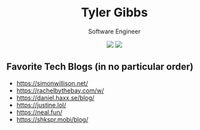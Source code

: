 <h1 align="center">Tyler Gibbs</h1>
<p align="center">Software Engineer<p>

<p align="center">
  <a href="https://tyler.solutions"><img src="https://img.shields.io/badge/website-%23FF5722.svg?style=for-the-badge&logo=google-chrome&logoColor=white" target="_blank"></a>
  <a href="https://www.linkedin.com/in/tyler-gibbs/"><img src="https://img.shields.io/badge/linkedin-%230077B5.svg?style=for-the-badge&logo=linkedin&logoColor=white" target="_blank"></a>
</p>

## Favorite Tech Blogs (in no particular order)

- https://simonwillison.net/
- https://rachelbythebay.com/w/
- https://daniel.haxx.se/blog/
- https://justine.lol/
- https://neal.fun/
- https://shkspr.mobi/blog/

